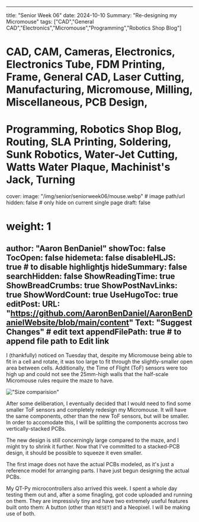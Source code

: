 
---
title: "Senior Week 06"
date: 2024-10-10
Summary: "Re-designing my Micromouse"
tags: ["CAD","General CAD","Electronics","Micromouse","Programming","Robotics Shop Blog"]
# CAD, CAM, Cameras, Electronics, Electronics Tube, FDM Printing, Frame, General CAD, Laser Cutting, Manufacturing, Micromouse, Milling, Miscellaneous, PCB Design,
# Programming, Robotics Shop Blog, Routing, SLA Printing, Soldering, Sunk Robotics, Water-Jet Cutting, Watts Water Plaque, Machinist's Jack, Turning
cover:
    image: "/img/senior/seniorweek06/mouse.webp" # image path/url
    hidden: false # only hide on current single page
draft: false

# weight: 1
author: "Aaron BenDaniel"
showToc: false
TocOpen: false
hidemeta: false
disableHLJS: true # to disable highlightjs
hideSummary: false
searchHidden: false
ShowReadingTime: true
ShowBreadCrumbs: true
ShowPostNavLinks: true
ShowWordCount: true
UseHugoToc: true
editPost:
    URL: "https://github.com/AaronBenDaniel/AaronBenDanielWebsite/blob/main/content"
    Text: "Suggest Changes" # edit text
    appendFilePath: true # to append file path to Edit link
---

I (thankfully) noticed on Tuesday that, despite my Micromouse being able to fit in a cell and rotate, it was too large to fit through the slightly-smaller open area between cells. Additionally, the Time of Flight (ToF) sensors were too high up and could not see the 25mm-high walls that the half-scale Micromouse rules require the maze to have.

!["Size comparision"](/img/senior/seniorweek06/mice.webp)

After some deliberation, I eventually decided that I would need to find some smaller ToF sensors and completely redesign my Micromouse. It will have the same components, other than the new ToF sensors, but will be smaller. In order to accomodate this, I will be splitting the components accross two vertically-stacked PCBs.

The new design is still concerningly large compared to the maze, and I might try to shrink it further. Now that I've committed to a stacked-PCB design, it should be possible to squeeze it even smaller.

The first image does not have the actual PCBs modeled, as it's just a reference model for arranging parts. I have just begun designing the actual PCBs.

My QT-Py microcontrollers also arrived this week. I spent a whole day testing them out and, after a some finagling, got code uploaded and running on them. They are impressivly tiny and have two extremely useful features built onto them: A button (other than `RESET`) and a Neopixel. I will be making use of both.
